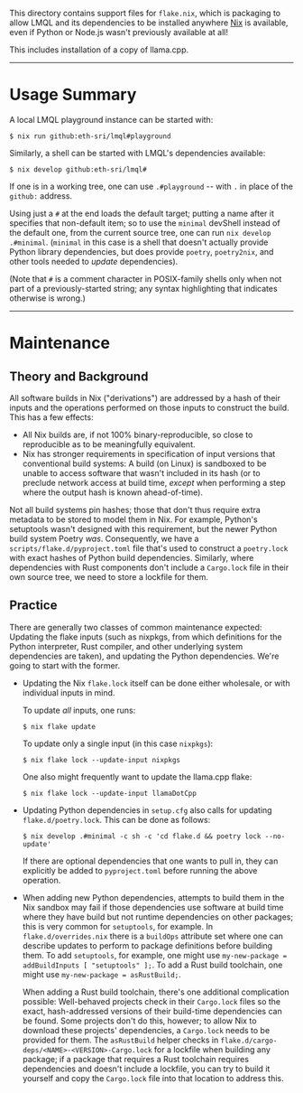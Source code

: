 This directory contains support files for `flake.nix`, which is packaging to allow LMQL and its dependencies to be installed anywhere [Nix](https://nixos.org/) is available, even if Python or Node.js wasn't previously available at all!

This includes installation of a copy of llama.cpp.

---

# Usage Summary

A local LMQL playground instance can be started with:

```console
$ nix run github:eth-sri/lmql#playground
```

Similarly, a shell can be started with LMQL's dependencies available:

```console
$ nix develop github:eth-sri/lmql#
```

If one is in a working tree, one can use `.#playground` -- with `.` in place of the `github:` address.

Using just a `#` at the end loads the default target; putting a name after it specifies that non-default item; so to use the `minimal` devShell instead of the default one, from the current source tree, one can run `nix develop .#minimal`. (`minimal` in this case is a shell that doesn't actually provide Python library dependencies, but does provide `poetry`, `poetry2nix`, and other tools needed to _update_ dependencies).

(Note that `#` is a comment character in POSIX-family shells only when not part of a previously-started string; any syntax highlighting that indicates otherwise is wrong.)

---

# Maintenance

## Theory and Background

All software builds in Nix ("derivations") are addressed by a hash of their inputs and the operations performed on those inputs to construct the build. This has a few effects:

- All Nix builds are, if not 100% binary-reproducible, so close to reproducible as to be meaningfully equivalent.
- Nix has stronger requirements in specification of input versions that conventional build systems: A build (on Linux) is sandboxed to be unable to access software that wasn't included in its hash (or to preclude network access at build time, _except_ when performing a step where the output hash is known ahead-of-time).

Not all build systems pin hashes; those that don't thus require extra metadata to be stored to model them in Nix. For example, Python's setuptools wasn't designed with this requirement, but the newer Python build system Poetry _was_. Consequently, we have a `scripts/flake.d/pyproject.toml` file that's used to construct a `poetry.lock` with exact hashes of Python build dependencies. Similarly, where dependencies with Rust components don't include a `Cargo.lock` file in their own source tree, we need to store a lockfile for them.

## Practice

There are generally two classes of common maintenance expected: Updating the flake inputs (such as nixpkgs, from which definitions for the Python interpreter, Rust compiler, and other underlying system dependencies are taken), and updating the Python dependencies. We're going to start with the former.

- Updating the Nix `flake.lock` itself can be done either wholesale, or with individual inputs in mind.

  To update _all_ inputs, one runs:

  ```console
  $ nix flake update
  ```

  To update only a single input (in this case `nixpkgs`):

  ```console
  $ nix flake lock --update-input nixpkgs
  ```

  One also might frequently want to update the llama.cpp flake:

  ```console
  $ nix flake lock --update-input llamaDotCpp
  ```

- Updating Python dependencies in `setup.cfg` also calls for updating `flake.d/poetry.lock`. This can be done as follows:

  ```console
  $ nix develop .#minimal -c sh -c 'cd flake.d && poetry lock --no-update'
  ```

  If there are optional dependencies that one wants to pull in, they can explicitly be added to `pyproject.toml` before running the above operation.

- When adding new Python dependencies, attempts to build them in the Nix sandbox may fail if those dependencies use software at build time where they have build but not runtime dependencies on other packages; this is very common for `setuptools`, for example. In `flake.d/overrides.nix` there is a `buildOps` attribute set where one can describe updates to perform to package definitions before building them. To add `setuptools`, for example, one might use `my-new-package = addBuildInputs [ "setuptools" ];`. To add a Rust build toolchain, one might use `my-new-package = asRustBuild;`.

  When adding a Rust build toolchain, there's one additional complication possible: Well-behaved projects check in their `Cargo.lock` files so the exact, hash-addressed versions of their build-time dependencies can be found. Some projects don't do this, however; to allow Nix to download these projects' dependencies, a `Cargo.lock` needs to be provided for them. The `asRustBuild` helper checks in `flake.d/cargo-deps/<NAME>-<VERSION>-Cargo.lock` for a lockfile when building any package; if a package that requires a Rust toolchain requires dependencies and doesn't include a lockfile, you can try to build it yourself and copy the `Cargo.lock` file into that location to address this.
